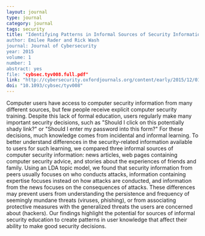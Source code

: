 ```yaml
---
layout: journal
type: journal
category: journal
tags: security
title: "Identifying Patterns in Informal Sources of Security Information
author: Emilee Rader and Rick Wash
journal: Journal of Cybersecurity
year: 2015
volume: 1
number: 1
abstract: yes
file: "cybsec.tyv008.full.pdf"
link: "http://cybersecurity.oxfordjournals.org/content/early/2015/12/01/cybsec.tyv008.abstract?ijkey=zXmqzaCZUp0bJeD&keytype=ref"
doi: "10.1093/cybsec/tyv008"
---
```


Computer users have access to computer security information from many different sources, but few
people receive explicit computer security training. Despite this lack of formal education, users
regularly make many important security decisions, such as "Should I click on this potentially shady
link?" or "Should I enter my password into this form?" For these decisions, much knowledge
comes from incidental and informal learning. To better understand differences in the
security-related information available to users for such learning, we compared three informal
sources of computer security information: news articles, web pages containing computer security
advice, and stories about the experiences of friends and family. Using an LDA topic model, we found
that security information from peers usually focuses on who conducts attacks, information containing
expertise focuses instead on how attacks are conducted, and information from the news focuses on the
consequences of attacks. These differences may prevent users from understanding the persistence and
frequency of seemingly mundane threats (viruses, phishing), or from associating protective measures
with the generalized threats the users are concerned about (hackers). Our findings highlight the
potential for sources of informal security education to create patterns in user knowledge that
affect their ability to make good security decisions.
